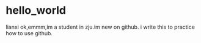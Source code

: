 # hello_world
lianxi
ok,emmm,im a student in zju.im new on github.
i write this to practice how to use github.
